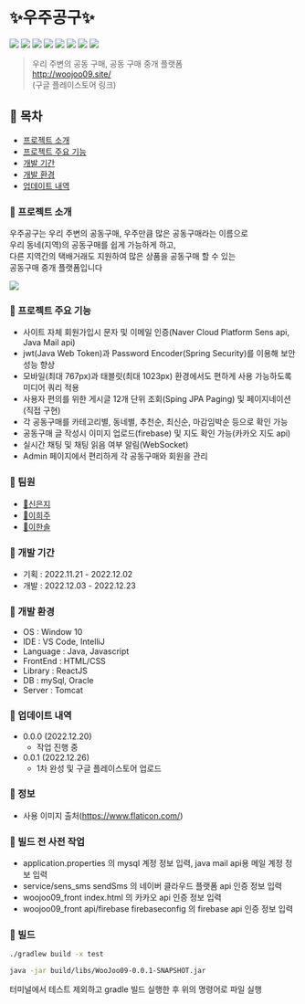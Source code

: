# :sparkles:우주공구:sparkles:
<img src="https://img.shields.io/badge/Spring Boot-6DB33F?style=flat-square&logo=Spring Boot&logoColor=white"/> <img src="https://img.shields.io/badge/Javascript-F7DF1E?style=flat-square&logo=Javascript&logoColor=white"/> <img src="https://img.shields.io/badge/React-61DAFB?style=flat-square&logo=React&logoColor=white"/> <img src="https://img.shields.io/badge/React Native-09D3AC?style=flat-square&logo=Create React App&logoColor=white"/> <img src="https://img.shields.io/badge/HTML5-E34F26?style=flat-square&logo=HTML5&logoColor=white"/> <img src="https://img.shields.io/badge/Sass-CC6699?style=flat-square&logo=Sass&logoColor=white"/> <img src="https://img.shields.io/badge/MySQL-4479A1?style=flat-square&logo=MySQL&logoColor=white"/> <img src="https://img.shields.io/badge/Firebase-FFCA28?style=flat-square&logo=firebase&logoColor=white"/> 

> 우리 주변의 공동 구매, 공동 구매 중개 플랫폼  
> http://woojoo09.site/  
> (구글 플레이스토어 링크)  



## :stars: 목차

- [프로젝트 소개](#프로젝트-소개)
- [프로젝트 주요 기능](#프로젝트-주요-기능)
- [개발 기간](#개발-기간)
- [개발 환경](#개발-환경)
- [업데이트 내역](#업데이트-내역)

### :stars: 프로젝트 소개
우주공구는 우리 주변의 공동구매, 우주만큼 많은 공동구매라는 이름으로  
우리 동네(지역)의 공동구매를 쉽게 가능하게 하고,   
다른 지역간의 택배거래도 지원하여 많은 상품을 공동구매 할 수 있는   
공동구매 중개 플랫폼입니다   

![](../header.png)

### :stars: 프로젝트 주요 기능
- 사이트 자체 회원가입시 문자 및 이메일 인증(Naver Cloud Platform Sens api, Java Mail api)
- jwt(Java Web Token)과 Password Encoder(Spring Security)를 이용해 보안 성능 향상
- 모바일(최대 767px)과 태블릿(최대 1023px) 환경에서도 편하게 사용 가능하도록 미디어 쿼리 적용
- 사용자 편의를 위한 게시글 12개 단위 조회(Sping JPA Paging) 및 페이지네이션(직접 구현)
- 각 공동구매를 카테고리별, 동네별, 추천순, 최신순, 마감임박순 등으로 확인 가능
- 공동구매 글 작성시 이미지 업로드(firebase) 및 지도 확인 가능(카카오 지도 api)
- 실시간 채팅 및 채팅 읽음 여부 알림(WebSocket)
- Admin 페이지에서 편리하게 각 공동구매와 회원을 관리

### :stars: 팀원
- [:rabbit2:신은지](https://github.com/eunjishinrabbit)
- [:dolphin:이희주](https://github.com/brownsally2)
- [:hatched_chick:이한솔](https://github.com/solsol529)

### :stars: 개발 기간
- 기획 : 2022.11.21 - 2022.12.02
- 개발 : 2022.12.03 - 2022.12.23

### :stars: 개발 환경
- OS : Window 10
- IDE : VS Code, IntelliJ
- Language : Java, Javascript
- FrontEnd : HTML/CSS
- Library : ReactJS
- DB : mySql, Oracle
- Server : Tomcat

### :stars: 업데이트 내역
- 0.0.0 (2022.12.20)
  - 작업 진행 중
- 0.0.1 (2022.12.26)
  - 1차 완성 및 구글 플레이스토어 업로드
  
### :stars: 정보
- 사용 이미지 출처(https://www.flaticon.com/)

### :stars: 빌드 전 사전 작업
- application.properties 의 mysql 계정 정보 입력, java mail api용 메일 계정 정보 입력
- service/sens_sms sendSms 의 네이버 클라우드 플랫폼 api 인증 정보 입력
- woojoo09_front index.html 의 카카오 api 인증 정보 입력
- woojoo09_front api/firebase firebaseconfig 의 firebase api 인증 정보 입력

### :stars: 빌드

```sh
./gradlew build -x test
```
```sh
java -jar build/libs/WooJoo09-0.0.1-SNAPSHOT.jar
```
터미널에서 테스트 제외하고 gradle 빌드 실행한 후 위의 명령어로 파일 실행




